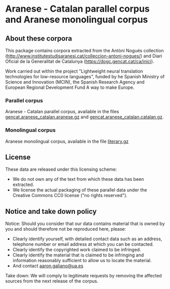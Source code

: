 Aranese - Catalan parallel corpus and Aranese monolingual corpus
======================================================================================================================

## About these corpora
This package contains corpora extracted from the Antòni Nogués collection (http://www.institutestudisaranesi.cat/colleccion-antoni-nogues/) and Diari Oficial de la Generalitat de Catalunya (https://dogc.gencat.cat/ca/inici).

Work carried out within the project "Lightweight neural translation technologies for low-resource languages", funded by he Spanish Ministry of Science and Innovation (MCIN), the Spanish Research Agency and European Regional Development Fund A way to make Europe.

### Parallel corpus

Aranese - Catalan parallel corpus, available in the files [gencat.aranese_catalan.aranese.gz](gencat.aranese_catalan.aranese.gz) and [gencat.aranese_catalan.catalan.gz](gencat.aranese_catalan.catalan.gz).

### Monolingual corpus

Aranese monolingual corpus, available in the file [literary.gz](literary.gz)

## License
These data are released under this licensing scheme:
 * We do not own any of the text from which these data has been extracted.
 * We license the actual packaging of these parallel data under the Creative
   Commons CC0 license ("no rights reserved").

## Notice and take down policy
Notice: Should you consider that our data contains material that is owned by
you and should therefore not be reproduced here, please:

 * Clearly identify yourself, with detailed contact data such as an address,
   telephone number or email address at which you can be contacted.
 * Clearly identify the copyrighted work claimed to be infringed.
 * Clearly identify the material that is claimed to be infringing and
   information reasonably sufficient to allow us to locate the material. 
 * And contact aaron.galiano@ua.es

Take down: We will comply to legitimate requests by removing the affected
sources from the next release of the corpus.
